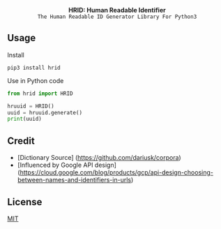 <p  align="center">
  <strong>HRID: Human Readable Identifier</strong>
  <br>
  <code>The Human Readable ID Generator Library For Python3</code>
  <br>
</p>

## Usage

Install
```
pip3 install hrid
```

Use in Python code
```python
from hrid import HRID

hruuid = HRID()
uuid = hruuid.generate()
print(uuid)
```

## Credit
* [Dictionary Source] (https://github.com/dariusk/corpora)
* [Influenced by Google API design] (https://cloud.google.com/blog/products/gcp/api-design-choosing-between-names-and-identifiers-in-urls)

## License

[MIT](./LICENSE)
